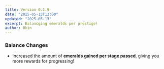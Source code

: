 ```yaml
---
title: Version 0.1.9
date: "2025-05-13T13:00"
updated: "2025-05-13"
excerpt: Balancging emeralds per prestige!
author: Okin
---
```


### Balance Changes
- Increased the amount of **emeralds gained per stage passed**, giving you more rewards for progressing!
